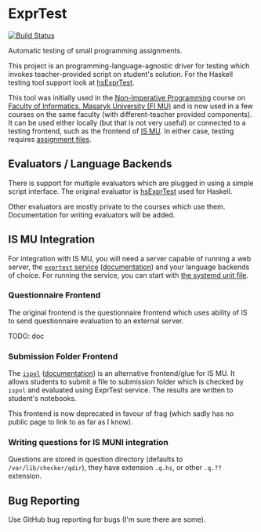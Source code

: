 ExprTest
==========

[![Build Status](https://travis-ci.org/vlstill/exprtest.svg?branch=master)](https://travis-ci.org/vlstill/exprtest)

Automatic testing of small programming assignments.

This project is an programming-language-agnostic driver for
testing which invokes teacher-provided script on student's solution.
For the Haskell testing tool support look at
[hsExprTest](https://github.com/vlstill/hsExprTest).

This tool was initially used in the [Non-Imperative
Programming](https://is.muni.cz/predmet/fi/podzim2020/IB015?lang=en) course on
[Faculty of Informatics, Masaryk University (FI MU)](https://www.fi.muni.cz) and
is now used in a few courses on the same faculty (with different-teacher
provided components).  It can be used either locally (but that is not very
useful) or connected to a testing frontend, such as the frontend of [IS
MU](https://is.muni.cz).  In either case, testing requires [assignment
files](#assignment-files).

## Evaluators / Language Backends

There is support for multiple evaluators which are plugged in using a simple
script interface. The original evaluator is
[hsExprTest](https://github.com/vlstill/hsExprTest) used for Haskell.

Other evaluators are mostly private to the courses which use them.
Documentation for writing evaluators will be added.

## IS MU Integration

For integration with IS MU, you will need a server capable of running a
web server, the [`exprtest` service](/src/core/)
([documentation](/src/core/README.md)) and your language backends of choice.
For running the service, you can start with [the systemd unit
file](src/systemd/exprtest.service).

### Questionnaire Frontend

The original frontend is the questionnaire frontend which uses ability of IS to
send questionnaire evaluation to an external server.

TODO: doc

### Submission Folder Frontend

The [`ispol`](/src/ispol) ([documentation](/src/ispol/README.md)) is an
alternative frontend/glue for IS MU. It allows students to submit a file to
submission folder which is checked by `ispol` and evaluated using ExprTest
service. The results are written to student's notebooks.

This frontend is now deprecated in favour of frag (which sadly has no public
page to link to as far as I know).

### Writing questions for IS MUNI integration

Questions are stored in question directory (defaults to `/var/lib/checker/qdir`),
they have extension `.q.hs`, or other `.q.??` extension.


## Bug Reporting

Use GitHub bug reporting for bugs (I'm sure there are some).
